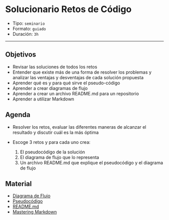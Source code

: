 # Solucionario Retos de Código

- Tipo: `seminario`
- Formato: `guiado`
- Duración: `3h`

***

## Objetivos

- Revisar las soluciones de todos los retos
- Entender que existe más de una forma de resolver los problemas y analizar
las ventajas y desventajas de cada solución propuesta
- Aprender qué es y para qué sirve el pseudo-código
- Aprender a crear diagramas de flujo
- Aprender a crear un archivo README.md para un repositorio
- Aprender a utilizar Markdown

## Agenda

* Resolver los retos, evaluar las diferentes maneras de alcanzar el resultado
y discutir cuál es la más óptima

* Escoge 3 retos y para cada uno crea:
  1. El pseudocódigo de la solución
  2. El diagrama de flujo que lo representa
  3. Un archivo README.md que explique el pseudocódigo y el diagrama de flujo

## Material
* [Diagrama de Flujo](https://docs.google.com/presentation/d/1i_CzxC5zrQ5W-E_q5hV0dAJtyPKCG1RmHiHsQY2-INM/edit#slide=id.g116e7d16b3_0_0)
* [Pseudocódigo](https://es.wikipedia.org/wiki/Pseudoc%C3%B3digo)
* [README.md](https://es.wikipedia.org/wiki/README)
* [Mastering Markdown](https://guides.github.com/features/mastering-markdown/)
